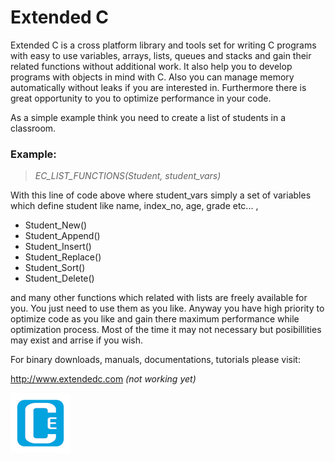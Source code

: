 # Extended C  

Extended C is a cross platform library and tools set for writing C programs with easy to use variables, arrays, lists, queues and stacks and gain their related functions without additional work. It also help you to develop programs with objects in mind with C. Also you can manage memory automatically without leaks if you are interested in. Furthermore there is great opportunity to you to optimize performance in your code.
  
As a simple example think you need to create a list of students in a classroom.  

### Example:  

>*EC_LIST_FUNCTIONS(Student, student_vars)*  

With this line of code above where student_vars simply a set of variables which define student like name, index_no, age, grade etc... ,  

- Student_New()  
- Student_Append()  
- Student_Insert()  
- Student_Replace()  
- Student_Sort()  
- Student_Delete()  

and many other functions which related with lists are freely available for you. You just need to use them as you like. Anyway you have high priority to optimize code as you like and gain there maximum performance while optimization process. Most of the time it may not necessary but posibillities may exist and arrise if you wish.   

For binary downloads, manuals, documentations, tutorials please visit:  

<http://www.extendedc.com> *(not working yet)*  

![Logo, Extended C logo ](docs/images/ec96.png)  
